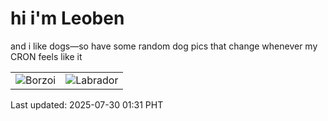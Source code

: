 # hi i'm Leoben

and i like dogs—so have some random dog pics that change whenever my CRON feels like it

|  |  |
|--------|----------|
| ![Borzoi](https://random-dog-vercel.vercel.app/api/random-borzoi?v=1753810265) | ![Labrador](https://random-dog-vercel.vercel.app/api/random-labrador?v=1753810265) |

Last updated: 2025-07-30 01:31 PHT
